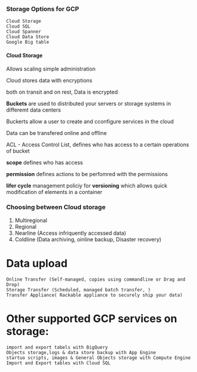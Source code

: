 
### Storage Options for GCP

    Cloud Storage
    Cloud SQL
    Cloud Spanner
    Cloud Data Store
    Google Big table

#### Cloud Storage

Allows scaling 
simple administration

Cloud stores data with encryptions

both on transit and on rest, Data is encrypted

__Buckets__ are used to distributed your servers or storage systems in differemt data centers

Buckerts allow a user to create and cconfigure services in the cloud

Data can be transfered online and offline 

ACL - Access Control List, defines who has access to a certain operations of bucket

__scope__ defines who has access

__permission__ defines actions to be perfomred with the permissions

__lifer cycle__ management policiy for __versioning__ which allows quick modification of elements in a container


### Choosing between Cloud storage

1. Multiregional
2. Regional
3. Nearline (Access infriquently accessed data)
4. Coldline  (Data archiving, oinline backup, Disaster recovery)

# Data upload 

    Online Transfer (Self-managed, copies using commandline or Drag and Drop)
    Storage Transfer (Scheduled, managed batch transfer, )
    Transfer Appliance( Rackable appliance to securely ship your data)

# Other supported GCP services on storage:

    import and export tabels with BigQuery
    Objects storage,logs & data store backup with App Engine
    startuo scripts, images & General Objects storage with Compute Engine
    Import and Export tables with Cloud SQL
